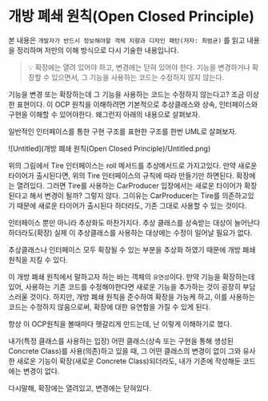 # 개방 폐쇄 원칙(Open Closed Principle)

본 내용은 `개발자가 반드시 정보해야할 객체 지향과 디자인 패턴(저자: 최범균)` 를 읽고 내용을 정리하며 저만의 이해 방식으로 다시 기술한 내용입니다.

> 💡 확장에는 열려 있어야 하고, 변경에는 닫혀 있어야 한다.
> 기능을 변경하거나 확장할 수 있으면서, 그 기능을 사용하는 코드는 수정하지 않지 않는다.


기능을 변경 또는 확장하는데 그 기능을 사용하는 코드는 수정하지 않는다고? 조금 이상한 표현이다. 이 OCP 원칙을 이해하려면 기본적으로 추상클래스와 상속, 인터페이스와 구현을 이해할 수 있어야한다. 왜그런지 아래의 내용으로 살펴보자.

일반적인 인터페이스를 통한 구현 구조를 표현한 구조를 한번 UML로 살펴보자.

![Untitled](개방 폐쇄 원칙(Open Closed Principle)/Untitled.png)

위의 그림에서 Tire 인터페이스는 roll 메서드를 추상메서드로 가지고있다. 만약 새로운 타이어가 출시된다면, 위의 Tire 인터페이스의 규칙에 따라 만들기만 하면된다. 확장에는 열려있다. 그러면 Tire를 사용하는 CarProducer 입장에서는 새로운 타이어가 확장된다고 해서 변경이 될까? 그렇지 않다. 그이유는 CarProducer는 Tire를 의존하고있기 때문에 새로운 타이어가 출시된다 하더라도, 기존 그대로 사용할 수 있는 것이다.

인터페이스 뿐만 아니라 추상화도 마찬가지다. 추상 클래스를 상속받는 대상이 늘어난다 하더라도(확장) 실제 이 추상클래스를 사용하는 대상에는 수정이 일어날 필요가 없다.

추상클래스나 인터페이스 모두 확장될 수 있는 부분을 추상화 하였기 때문에 개방 폐쇄 원칙을 지킬 수 있다.

이 개방 폐쇄 원칙에서 말하고자 하는 바는 객체의 `유연성`이다. 만약 기능을 확장하는데 있어, 사용하는 기존 코드를 수정해야한다면 새로운 기능을 추가하는 것이 굉장히 부담스러울 것이다. 하지만, 개방 폐쇄 원칙을 준수하여 확장을 가능케 하고, 이를 사용하는 코드는 수정하지 않음으로써, 확장에 대한 유연함을 가질 수 있게 된다.

항상 이 OCP원칙을 볼때마다 헷갈리게 만드는데, 난 이렇게 이해하기로 했다.

내가(특정 클래스를 사용하는 입장) 어떤 클래스(상속 또는 구현을 통해 생성된 Concrete Class)를 사용(의존)하고 있을 때, 그 어떤 클래스의 변경이 없이 그와 유사한 새로운 기능이 확장(새로운 Concrete Class)되더라도, 내가 기존에 작성해둔 코드에는 변경이 없다.

다시말해, 확장에는 열려있고, 변경에는 닫혀있다.